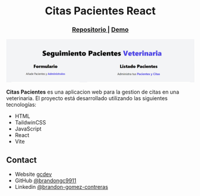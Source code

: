 <h1 align="center">Citas Pacientes React</h1>

<div align="center">
   <h3>
    <a target="_blank" href="https://github.com/brandongc9911/citaspacientes_react">
      Repositorio
    </a>
    <span> | </span>
    <a target="_blank" href="https://{your-url-to-the-solution}">
      Demo
    </a>
  </h3>
</div>

!['veterinaria'](public/veterinaria.png)

**Citas Pacientes** es una aplicacion web para la gestion de citas en una veterinaria. El proyecto está desarrollado utilizando las siguientes tecnologías:

* HTML
* TaildwinCSS
* JavaScript
* React
* Vite

## Contact
- Website [gcdev](https://gcdev.alwaysdata.net)
- GitHub [@brandongc9911](https://github.com/brandongc9911)
- Linkedin [@brandon-gomez-contreras](https://www.linkedin.com/in/brandon-gomez-contreras-49b709226/)